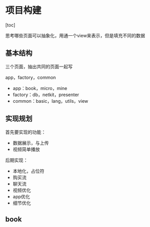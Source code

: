 项目构建
========

[toc]

思考哪些页面可以抽象化，用通一个view来表示，但是填充不同的数据



基本结构
--------

三个页面，抽出共同的页面一起写

app，factory，common

- app：book，micro，mine
- factory：db，netkit，presenter
- common：basic，lang，utils，view



实现规划
--------

首先要实现的功能：

- 数据展示，与上传
- 视频简单播放



后期实现：

- 本地化，占位符
- 购买流
- 聊天流
- 视频优化
- app优化
- 细节优化



book
----

